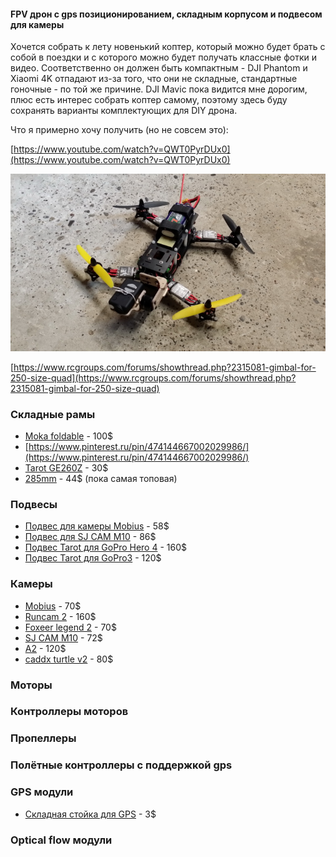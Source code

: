#### FPV дрон с gps позиционированием, складным корпусом и подвесом для камеры

Хочется собрать к лету новенький коптер, который можно будет брать с собой в поездки и с которого можно будет получать классные фотки и видео. Соответственно он должен быть компактным - DJI Phantom и Xiaomi 4K отпадают из-за того, что они не складные, стандартные гоночные - по той же причине. DJI Mavic пока видится мне дорогим, плюс есть интерес собрать коптер самому, поэтому здесь буду сохранять варианты комплектующих для DIY дрона.

Что я примерно хочу получить \(но не совсем это\):

[https://www.youtube.com/watch?v=QWT0PyrDUx0](https://www.youtube.com/watch?v=QWT0PyrDUx0)

![](/assets/250-racing-fpv-with-gimbal.jpg)

[https://www.rcgroups.com/forums/showthread.php?2315081-gimbal-for-250-size-quad](https://www.rcgroups.com/forums/showthread.php?2315081-gimbal-for-250-size-quad)

### Складные рамы

* [Moka foldable](https://mokaframe.com/moka-foldable/) - 100$
* [https://www.pinterest.ru/pin/474144667002029986/](https://www.pinterest.ru/pin/474144667002029986/)
* [Tarot GE260Z](https://www.aliexpress.com/item/GE260Z-FPV-Folding-Mini-Quadcopter-260mm-GF-CF-Quad-Frame-Kit-Foldabale-better-than-QAV250-Quadcopter/32605569613.html) - 30$
* [285mm](https://www.aliexpress.com/item/285-285mm-Carbon-Fiber-FPV-Racing-Quadcopter-Frame-kit-foldable-for-Immersionrc-vortex-285/32870336337.html) - 44$ \(пока самая топовая\)

### Подвесы

* [Подвес для камеры Mobius](https://www.aliexpress.com/item/HMG-MA3D-Brushless-Gimbal-Camera-Mount-Stabilizer-for-Mobius-Action-Camera-808-16-V2-Quadcopter-Multicopter/32973987541.html) - 58$
* [Подвес для SJ CAM M10](https://www.aliexpress.com/item/F18264-HMG-SJM10-3-Axle-Brushless-Gimbal-with-AV-Output-for-SJCAM-M10-SJM10-WIFI-Camera/32697864021.html) - 86$
* [Подвес Tarot для GoPro Hero 4](https://www.banggood.com/Tarot-TL3T02-T-3D-IV-3-Axis-Brushless-Gimbal-for-Gopro-Hero-4-SESSION-Camera-p-1090577.html) - 160$
* [Подвес Tarot для GoPro3](https://www.aliexpress.com/item/High-Quality-Tarot-TL3T05-for-Gopro-3DIV-Metal-3-Axle-Brushless-Gimbal-PTZ-for-Gopro-Hero/32837062254.html) - 120$

### Камеры

* [Mobius](https://www.aliexpress.com/item/Mobius-New-Version-Wide-Angle-Lens-C2-1080P-HD-Mini-Action-Camera/32555719930.html) - 70$
* [Runcam 2](https://www.aliexpress.com/item/New-Arrival-RunCam-2-RunCam2-HD-1080P-120-Degree-Wide-Angle-WiFi-FPV-Camera-For-FPV/32652314629.html) - 160$
* [Foxeer legend 2](https://www.aliexpress.com/item/Original-Foxeer-Legend-2-F2-8-166-Degree-Wide-Angle-12MP-HD-WiFi-Camera-For-FPV/32675151839.html) - 70$
* [SJ CAM M10](https://www.aliexpress.com/item/Original-SJCAM-SJ4000-Cube-M10-HD-1080P-Mini-DV-30M-Waterproof-Action-Sports-Camera-Camcorder-Battery/32276668324.html) - 72$
* [A2](https://www.aliexpress.com/item/A2-HD-120-Degree-Wide-Angle-Low-latency-FPV-Camera-1080P-60FPS-HD-Recording-for-RC/32898257673.html) - 120$
* [caddx turtle v2](https://www.banggood.com/Caddx-Turtle-V2-1080p-60fps-FOV-155-Degree-Super-WDR-Mini-HD-FPV-Camera-OSD-Mic-for-RC-Drone-p-1360782.html?ID=224&cur_warehouse=CN) - 80$

### Моторы

### Контроллеры моторов

### Пропеллеры

### Полётные контроллеры с поддержкой gps

### GPS модули

* [Складная стойка для GPS](https://www.aliexpress.com/item/DJI-GPS-Folding-Base-Antenna-GPS-Set-Fitting-Seat-Foldable-Bracket-Holder/32488034418.html) - 3$

### Optical flow модули



